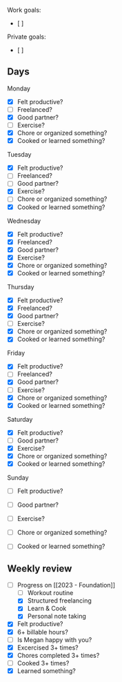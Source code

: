 Work goals:
- [ ] 

Private goals:
- [ ] 

## Days
Monday
- [x] Felt productive?
- [ ] Freelanced?
- [x] Good partner?
- [ ] Exercise?
- [x] Chore or organized something?
- [x] Cooked or learned something?

Tuesday
- [x] Felt productive?
- [ ] Freelanced?
- [ ] Good partner?
- [x] Exercise?
- [ ] Chore or organized something?
- [x] Cooked or learned something?

Wednesday
- [x] Felt productive?
- [x] Freelanced?
- [x] Good partner?
- [x] Exercise?
- [x] Chore or organized something?
- [x] Cooked or learned something?

Thursday
- [x] Felt productive?
- [x] Freelanced?
- [x] Good partner?
- [ ] Exercise?
- [x] Chore or organized something?
- [x] Cooked or learned something?

Friday
- [x] Felt productive?
- [ ] Freelanced?
- [x] Good partner?
- [ ] Exercise?
- [x] Chore or organized something?
- [x] Cooked or learned something?

Saturday
- [x] Felt productive?
- [ ] Good partner?
- [x] Exercise?
- [x] Chore or organized something?
- [x] Cooked or learned something?

Sunday
- [ ] Felt productive?
- [ ] Good partner?
- [ ] Exercise?
- [ ] Chore or organized something?
- [ ] Cooked or learned something?


## Weekly review
- [ ] Progress on [[2023 - Foundation]]
	- [ ] Workout routine
	- [x] Structured freelancing
	- [x] Learn & Cook
	- [x] Personal note taking
- [x] Felt productive?
- [x] 6+ billable hours?
- [ ] Is Megan happy with you?
- [x] Excercised  3+ times?
- [x] Chores completed 3+ times?
- [ ] Cooked 3+ times?
- [x] Learned something?